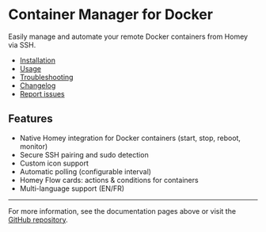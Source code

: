 # Container Manager for Docker

Easily manage and automate your remote Docker containers from Homey via SSH.

- [Installation](installation.md)
- [Usage](usage.md)
- [Troubleshooting](troubleshooting.md)
- [Changelog](changelog.md)
- [Report issues](https://github.com/ytapparel/homey-container-manager/issues)

## Features

- Native Homey integration for Docker containers (start, stop, reboot, monitor)
- Secure SSH pairing and sudo detection
- Custom icon support
- Automatic polling (configurable interval)
- Homey Flow cards: actions & conditions for containers
- Multi-language support (EN/FR)

---

For more information, see the documentation pages above or visit the [GitHub repository](https://github.com/ytapparel/homey-container-manager).

